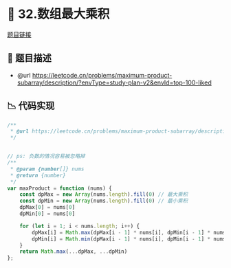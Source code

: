 # 🎪 32.数组最大乘积

[题目链接](https://leetcode.cn/problems/maximum-product-subarray/description/?envType=study-plan-v2&envId=top-100-liked)

## 📝 题目描述
* @url https://leetcode.cn/problems/maximum-product-subarray/description/?envType=study-plan-v2&envId=top-100-liked

## 📉 代码实现
```typescript
/**
 * @url https://leetcode.cn/problems/maximum-product-subarray/description/?envType=study-plan-v2&envId=top-100-liked
 */


// ps: 负数的情况容易被忽略掉
/**
 * @param {number[]} nums
 * @return {number}
 */
var maxProduct = function (nums) {
    const dpMax = new Array(nums.length).fill(0) // 最大乘积
    const dpMin = new Array(nums.length).fill(0) // 最小乘积
    dpMax[0] = nums[0]
    dpMin[0] = nums[0]

    for (let i = 1; i < nums.length; i++) {
        dpMax[i] = Math.max(dpMax[i - 1] * nums[i], dpMin[i - 1] * nums[i], nums[i])
        dpMin[i] = Math.min(dpMax[i - 1] * nums[i], dpMin[i - 1] * nums[i], nums[i])
    }
    return Math.max(...dpMax, ...dpMin)
};
```
